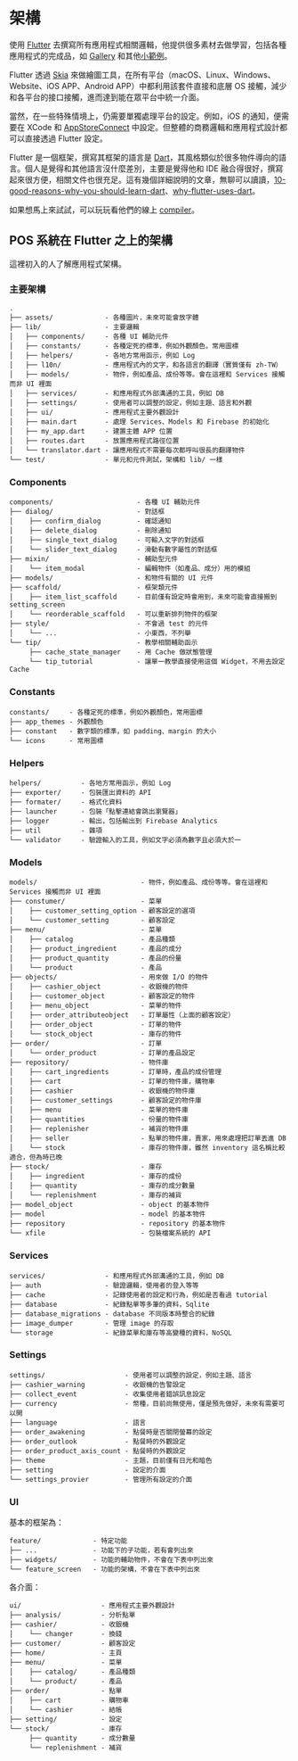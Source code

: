 # 架構

使用 [Flutter](https://flutter.dev) 去撰寫所有應用程式相關邏輯，他提供很多素材去做學習，包括各種應用程式的完成品，如 [Gallery](https://github.com/flutter/gallery) 和其他[小範例](https://github.com/flutter/samples)。

Flutter 透過 [Skia](https://skia.org) 來做繪圖工具，在所有平台（macOS、Linux、Windows、Website、iOS APP、Android APP）中都利用該套件直接和底層 OS 接觸，減少和各平台的接口接觸，進而達到能在眾平台中統一介面。

當然，在一些特殊情境上，仍需要單獨處理平台的設定。例如，iOS 的通知，便需要在 XCode 和 [AppStoreConnect](http://appstoreconnect.apple.com) 中設定。但整體的商務邏輯和應用程式設計都可以直接透過 Flutter 設定。

Flutter 是一個框架，撰寫其框架的語言是 [Dart](https://dart.dev)，其風格類似於很多物件導向的語言。個人是覺得和其他語言沒什麼差別，主要是覺得他和 IDE 融合得很好，撰寫起來很方便，相關文件也很充足。這有幾個詳細說明的文章，無聊可以讀讀，[10-good-reasons-why-you-should-learn-dart](https://medium.com/hackernoon/10-good-reasons-why-you-should-learn-dart-4b257708a332)、[why-flutter-uses-dart](https://hackernoon.com/why-flutter-uses-dart-dd635a054ebf)。

如果想馬上來試試，可以玩玩看他們的線上 [compiler](https://dartpad.dev/?null_safety=true)。

## POS 系統在 Flutter 之上的架構

這裡初入的人了解應用程式架構。

### 主要架構

```text
.
├── assets/             - 各種圖片，未來可能會放字體
├── lib/                - 主要邏輯
│   ├── components/     - 各種 UI 輔助元件
│   ├── constants/      - 各種定死的標準，例如外觀顏色，常用圖標
│   ├── helpers/        - 各地方常用函示，例如 Log
│   ├── l10n/           - 應用程式內的文字，和各語言的翻譯（實質僅有 zh-TW）
│   ├── models/         - 物件，例如產品、成份等等。會在這裡和 Services 接觸而非 UI 裡面
│   ├── services/       - 和應用程式外部溝通的工具，例如 DB
│   ├── settings/       - 使用者可以調整的設定，例如主題、語言和外觀
│   ├── ui/             - 應用程式主要外觀設計
│   ├── main.dart       - 處理 Services、Models 和 Firebase 的初始化
│   ├── my_app.dart     - 建置主體 APP 位置
│   ├── routes.dart     - 放置應用程式路徑位置
│   └── translator.dart - 讓應用程式不需要每次都呼叫很長的翻譯物件
└── test/               - 單元和元件測試，架構和 lib/ 一樣
```

### Components

```text
components/                     - 各種 UI 輔助元件
├── dialog/                     - 對話框
│    ├── confirm_dialog         - 確認通知
│    ├── delete_dialog          - 刪除通知
│    ├── single_text_dialog     - 可輸入文字的對話框
│    └── slider_text_dialog     - 滑動有數字屬性的對話框
├── mixin/                      - 輔助型元件
│    └── item_modal             - 編輯物件（如產品、成分）用的模組
├── models/                     - 和物件有關的 UI 元件
├── scaffold/                   - 框架類元件
│    ├── item_list_scaffold     - 目前僅有設定時會用到，未來可能會直接搬到 setting_screen
│    └── reorderable_scaffold   - 可以重新排列物件的框架
├── style/                      - 不會過 test 的元件
│    └── ...                    - 小東西，不列舉
└── tip/                        - 教學相關輔助函示
     ├── cache_state_manager    - 用 Cache 做狀態管理
     └── tip_tutorial           - 讓單一教學直接使用這個 Widget，不用去設定 Cache
```

### Constants

```text
constants/     - 各種定死的標準，例如外觀顏色，常用圖標
├── app_themes - 外觀顏色
├── constant   - 數字類的標準，如 padding、margin 的大小
└── icons      - 常用圖標
```

### Helpers

```text
helpers/          - 各地方常用函示，例如 Log
├── exporter/     - 包裝匯出資料的 API
├── formater/     - 格式化資料
├── launcher      - 包裝「點擊連結會跳出瀏覽器」
├── logger        - 輸出，包括輸出到 Firebase Analytics
├── util          - 雜項
└── validator     - 驗證輸入的工具，例如文字必須為數字且必須大於一
```

### Models

```text
models/                          - 物件，例如產品、成份等等。會在這裡和 Services 接觸而非 UI 裡面
├── constumer/                   - 菜單
│    ├── customer_setting_option - 顧客設定的選項
│    └── customer_setting        - 顧客設定
├── menu/                        - 菜單
│    ├── catalog                 - 產品種類
│    ├── product_ingredient      - 產品的成分
│    ├── product_quantity        - 產品的份量
│    └── product                 - 產品
├── objects/                     - 用來做 I/O 的物件
│    ├── cashier_object          - 收銀機的物件
│    ├── customer_object         - 顧客設定的物件
│    ├── menu_object             - 菜單的物件
│    ├── order_attributeobject   - 訂單屬性（上面的顧客設定）
│    ├── order_object            - 訂單的物件
│    └── stock_object            - 庫存的物件
├── order/                       - 訂單
│    └── order_product           - 訂單的產品設定
├── repository/                  - 物件庫
│    ├── cart_ingredients        - 訂單時，產品的成份管理
│    ├── cart                    - 訂單的物件庫，購物車
│    ├── cashier                 - 收銀機的物件庫
│    ├── customer_settings       - 顧客設定的物件庫
│    ├── menu                    - 菜單的物件庫
│    ├── quantities              - 份量的物件庫
│    ├── replenisher             - 補貨的物件庫
│    ├── seller                  - 點單的物件庫，賣家，用來處理把訂單丟進 DB
│    └── stock                   - 庫存的物件庫，雖然 inventory 這名稱比較適合，但為時已晚
├── stock/                       - 庫存
│    ├── ingredient              - 庫存的成份
│    ├── quantity                - 庫存的成分數量
│    └── replenishment           - 庫存的補貨
├── model_object                 - object 的基本物件
├── model                        - model 的基本物件
├── repository                   - repository 的基本物件
└── xfile                        - 包裝檔案系統的 API
```

### Services

```text
services/               - 和應用程式外部溝通的工具，例如 DB
├── auth                - 驗證邏輯，使用者的登入等等
├── cache               - 記錄使用者的設定和行為，例如是否看過 tutorial
├── database            - 紀錄點單等多筆的資料，Sqlite
├── database_migrations - database 不同版本時整合的紀錄
├── image_dumper        - 管理 image 的存取
└── storage             - 紀錄菜單和庫存等高變種的資料，NoSQL
```

### Settings

```text
settings/                    - 使用者可以調整的設定，例如主題、語言
├── cashier_warning          - 收銀機的告警設定
├── collect_event            - 收集使用者錯誤訊息設定
├── currency                 - 幣種，目前尚無使用，僅是預先做好，未來有需要可以開
├── language                 - 語言
├── order_awakening          - 點餐時是否關閉螢幕的設定
├── order_outlook            - 點餐時的外觀設定
├── order_product_axis_count - 點餐時的外觀設定
├── theme                    - 主題，目前僅有日光和暗色
├── setting                  - 設定的介面
└── settings_provier         - 管理所有設定的介面
```

### UI

基本的框架為：

```text
feature/             - 特定功能
├── ...              - 功能下的子功能，若有會列出來
├── widgets/         - 功能的輔助物件，不會在下表中列出來
└── feature_screen   - 功能的架構，不會在下表中列出來
```

各介面：

```text
ui/                    - 應用程式主要外觀設計
├── analysis/          - 分析點單
├── cashier/           - 收銀機
│    └── changer       - 換錢
├── customer/          - 顧客設定
├── home/              - 主頁
├── menu/              - 菜單
│    ├── catalog/      - 產品種類
│    └── product/      - 產品
├── order/             - 點單
│    ├── cart          - 購物車
│    └── cashier       - 結帳
├── setting/           - 設定
└── stock/             - 庫存
     ├── quantity      - 成分數量
     └── replenishment - 補貨
```
